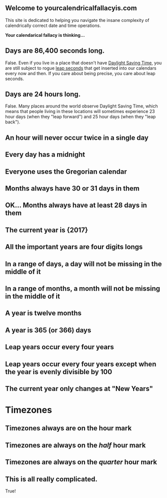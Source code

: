 ## Welcome to yourcalendricalfallacyis.com

This site is dedicated to helping you navigate the insane complexity of calendrically correct date and time operations.

**Your calendarical fallacy is thinking...**

## Days are 86,400 seconds long.

False. Even if you live in a place that doesn't have [Daylight Saving Time](https://en.wikipedia.org/wiki/Daylight_saving_time), you are still subject to rogue [leap seconds](https://en.wikipedia.org/wiki/Leap_second) that get inserted into our calendars every now and then. If you care about being precise, you care about leap seconds.

## Days are 24 hours long.

False. Many places around the world observe Daylight Saving Time, which means that people living in these locations will sometimes experience 23 hour days (when they "leap forward") and 25 hour days (when they "leap back").

## An hour will never occur twice in a single day
## Every day has a midnight
## Everyone uses the Gregorian calendar
## Months always have 30 or 31 days in them
## OK... Months always have at least 28 days in them
## The current year is {2017}
## All the important years are four digits longs
## In a range of days, a day will not be missing in the middle of it
## In a range of months, a month will not be missing in the middle of it
## A year is twelve months
## A year is 365 (or 366) days
## Leap years occur every four years
## Leap years occur every four years except when the year is evenly divisible by 100
## The current year only changes at "New Years"

# Timezones
## Timezones always are on the hour mark
## Timezones are always on the *half* hour mark
## Timezones are always on the *quarter* hour mark

## This is all really complicated.

True!
